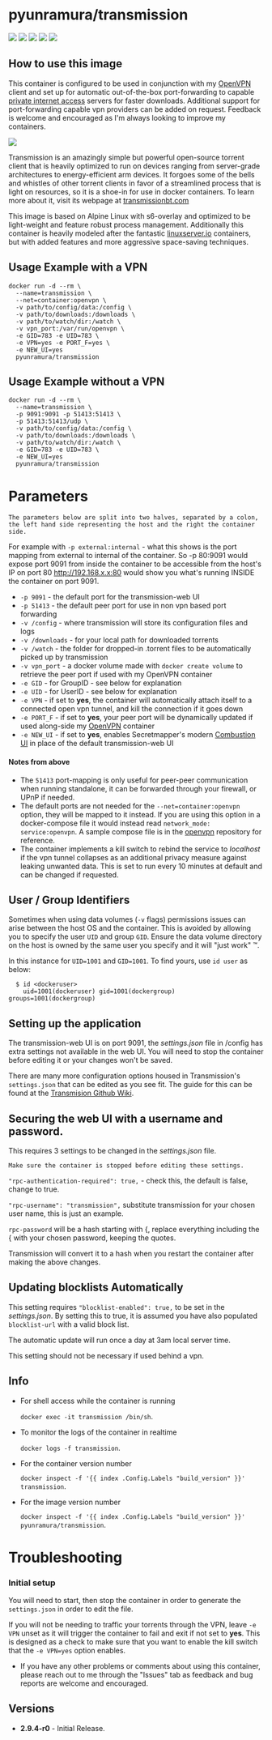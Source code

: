 # pyunramura/transmission
[![](https://images.microbadger.com/badges/image/pyunramura/transmission:2.94.svg)](https://microbadger.com/images/pyunramura/transmission:2.94 "MicroBadger.com info on my Docker image")
[![](https://images.microbadger.com/badges/version/pyunramura/transmission:2.94.svg)](https://hub.docker.com/r/pyunramura/transmission "Link to Docker Hub project")
[![](https://images.microbadger.com/badges/commit/pyunramura/transmission:2.94.svg)](https://hub.docker.com/u/pyunramura "Link to my Docker Hub profile")
[![](https://img.shields.io/github/license/pyunramura/docker-openvpn.svg?logo=github&logoColor=white)](https://github.com/pyunramura/docker-transmission/blob/master/LICENSE "Link to the license")
[![](https://img.shields.io/github/languages/top/pyunramura/docker-transmission.svg?colorB=green&logo=gnu&logoColor=white)](https://github.com/pyunramura/docker-transmission "Link to my Github project")

## How to use this image

This container is configured to be used in conjunction with my [OpenVPN](https://github.com/pyunramura/openvpn) client and set up for automatic out-of-the-box port-forwarding to capable [private internet access](https://www.privateinternetaccess.com/helpdesk/kb/articles/how-do-i-enable-port-forwarding-on-my-vpn) servers for faster downloads. Additional support for port-forwarding capable vpn providers can be added on request. Feedback is welcome and encouraged as I'm always looking to improve my containers.

[![](https://i.imgur.com/GZqRBms.png)](https://transmissionbt.com/ "Link to Transmission.com website")

Transmission is an amazingly simple but powerful open-source torrent client that is heavily optimized to run on devices ranging from server-grade architectures to energy-efficient arm devices. It forgoes some of the bells and whistles of other torrent clients in favor of a streamlined process that is light on resources, so it is a shoe-in for use in docker containers. To learn more about it, visit its webpage at [transmissionbt.com](http://www.transmissionbt.com/about/)

This image is based on Alpine Linux with s6-overlay and optimized to be light-weight and feature robust process management. 
Additionally this container is heavily modeled after the fantastic [linuxserver.io](https://hub.docker.com/u/linuxserver/) containers, but with added features and more aggressive space-saving techniques.

## Usage Example with a VPN

```
docker run -d --rm \
  --name=transmission \
  --net=container:openvpn \
  -v path/to/config/data:/config \
  -v path/to/downloads:/downloads \
  -v path/to/watch/dir:/watch \
  -v vpn_port:/var/run/openvpn \
  -e GID=783 -e UID=783 \
  -e VPN=yes -e PORT_F=yes \
  -e NEW_UI=yes 
  pyunramura/transmission
```
## Usage Example without a VPN

```
docker run -d --rm \
  --name=transmission \
  -p 9091:9091 -p 51413:51413 \
  -p 51413:51413/udp \
  -v path/to/config/data:/config \
  -v path/to/downloads:/downloads \
  -v path/to/watch/dir:/watch \
  -e GID=783 -e UID=783 \
  -e NEW_UI=yes 
  pyunramura/transmission
```

# Parameters

`The parameters below are split into two halves, separated by a colon, the left hand side representing the host and the right the container side.`

For example with `-p external:internal` - what this shows is the port mapping from external to internal of the container.
So -p 80:9091 would expose port 9091 from inside the container to be accessible from the host's IP on port 80
http://192.168.x.x:80 would show you what's running INSIDE the container on port 9091.

  * `-p 9091`  - the default port for the transmission-web UI
  * `-p 51413`  - the default peer port for use in non vpn based port forwarding
  * `-v /config`  - where transmission will store its configuration files and logs
  * `-v /downloads`   - for your local path for downloaded torrents
  * `-v /watch`  - the folder for dropped-in .torrent files to be automatically picked up by transmission
  * `-v vpn_port`  - a docker volume made with `docker create volume` to retrieve the peer port if used with my OpenVPN container
  * `-e GID`  - for GroupID - see below for explanation
  * `-e UID`  - for UserID - see below for explanation
  * `-e VPN`  - if set to **yes**, the container will automatically attach itself to a connected open vpn tunnel, and kill the connection if it goes down
  * `-e PORT_F`  - if set to **yes**, your peer port will be dynamically updated if used along-side my [OpenVPN](https://github.com/pyunramura/openvpn) container
  * `-e NEW_UI`  - if set to **yes**, enables Secretmapper's modern [Combustion UI](https://github.com/Secretmapper/combustion) in place of the default transmission-web UI

#### Notes from above
* The `51413` port-mapping is only useful for peer-peer communication when running standalone, it can be forwarded through your firewall, or UPnP if needed.
* The default ports are not needed for the `--net=container:openvpn` option, they will be mapped to it instead. If you are using this option in a docker-compose file it would instead read `network_mode: service:openvpn`. A sample compose file is in the [openvpn](https://github.com/pyunramura/docker-openvpn) repository for reference.
* The container implements a kill switch to rebind the service to _localhost_ if the vpn tunnel collapses as an additional privacy measure against leaking unwanted data. This is set to run every 10 minutes at default and can be changed if requested.

## User / Group Identifiers

Sometimes when using data volumes (`-v` flags) permissions issues can arise between the host OS and the container. This is avoided by allowing you to specify the user `UID` and group `GID`. Ensure the data volume directory on the host is owned by the same user you specify and it will "just work" ™.

In this instance for `UID=1001` and `GID=1001`. To find yours, use `id user` as below:

```
  $ id <dockeruser>
    uid=1001(dockeruser) gid=1001(dockergroup) groups=1001(dockergroup)
```

## Setting up the application 

The transmission-web UI is on port 9091, the _settings.json_ file in /config has extra settings not available in the web UI. You will need to stop the container before editing it or your changes won't be saved. 

There are many more configuration options housed in Transmission's `settings.json` that can be edited as you see fit. The guide for this can be found at the [Transmision Github Wiki](https://github.com/transmission/transmission/wiki/Editing-Configuration-Files).

## Securing the web UI with a username and password.

This requires 3 settings to be changed in the _settings.json_ file.

`Make sure the container is stopped before editing these settings.`

`"rpc-authentication-required": true,` - check this, the default is false, change to true.

`"rpc-username": "transmission",` substitute transmission for your chosen user name, this is just an example.

`rpc-password` will be a hash starting with {, replace everything including the { with your chosen password, keeping the quotes.

Transmission will convert it to a hash when you restart the container after making the above changes.

## Updating blocklists Automatically

This setting requires `"blocklist-enabled": true,` to be set in the _settings.json_. By setting this to true, it is assumed you have also populated `blocklist-url` with a valid block list.

The automatic update will run once a day at 3am local server time.

This setting should not be necessary if used behind a vpn.

## Info

* For shell access while the container is running

   `docker exec -it transmission /bin/sh`.

* To monitor the logs of the container in realtime

   `docker logs -f transmission`.

* For the container version number

   `docker inspect -f '{{ index .Config.Labels "build_version" }}' transmission`.

* For the image version number

   `docker inspect -f '{{ index .Config.Labels "build_version" }}' pyunramura/transmission`.

# Troubleshooting

### Initial setup

You will need to start, then stop the container in order to generate the `settings.json` in order to edit the file.

If you will not be needing to traffic your torrents through the VPN, leave `-e VPN` unset as it will trigger the container to fail and exit if not set to **yes**. This is designed as a check to make sure that you want to enable the kill switch that the `-e VPN=yes` option enables.

* If you have any other problems or comments about using this container, please reach out to me through the "Issues" tab as feedback and bug reports are welcome and encouraged.

## Versions

+ **2.9.4-r0** - Initial Release.

